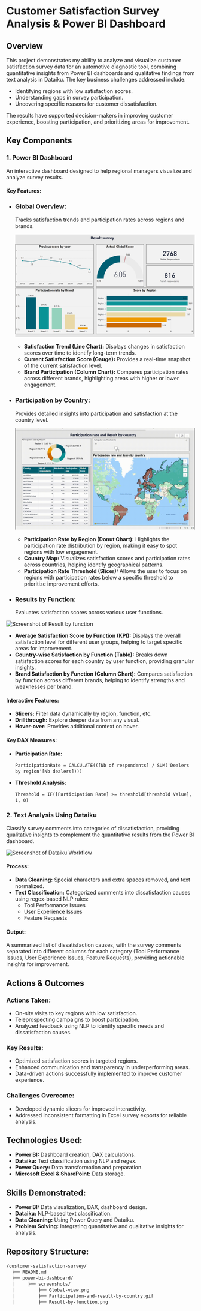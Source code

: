 # Customer Satisfaction Survey Analysis & Power BI Dashboard

## Overview
This project demonstrates my ability to analyze and visualize customer satisfaction survey data for an automotive diagnostic tool, combining quantitative insights from Power BI dashboards and qualitative findings from text analysis in Dataiku. The key business challenges addressed include:

- Identifying regions with low satisfaction scores.
- Understanding gaps in survey participation.
- Uncovering specific reasons for customer dissatisfaction.

The results have supported decision-makers in improving customer experience, boosting participation, and prioritizing areas for improvement.
## Key Components

### 1. Power BI Dashboard
An interactive dashboard designed to help regional managers visualize and analyze survey results.

#### Key Features:

- ### **Global Overview:** 
  Tracks satisfaction trends and participation rates across regions and brands.
  
  ![Screenshot of Global Overview](screenshots/Global-overview.png)
  
  - **Satisfaction Trend (Line Chart):** Displays changes in satisfaction scores over time to identify long-term trends.
  - **Current Satisfaction Score (Gauge):** Provides a real-time snapshot of the current satisfaction level.
  - **Brand Participation (Column Chart):** Compares participation rates across different brands, highlighting areas with higher or lower engagement.

- ### **Participation by Country:** 
  Provides detailed insights into participation and satisfaction at the country level.
  
  ![Screenshot of participation by country](screenshots/participation-by-country-map.gif)
  
  - **Participation Rate by Region (Donut Chart):** Highlights the participation rate distribution by region, making it easy to spot regions with low engagement.
  - **Country Map:** Visualizes satisfaction scores and participation rates across countries, helping identify geographical patterns.
  - **Participation Rate Threshold (Slicer):** Allows the user to focus on regions with participation rates below a specific threshold to prioritize improvement efforts.

- ### **Results by Function:** 
  Evaluates satisfaction scores across various user functions.
  
 ![Screenshot of Result by function](power-bi-dashboard/screenshots/Result%20by%20function.png)
  
  - **Average Satisfaction Score by Function (KPI):** Displays the overall satisfaction level for different user groups, helping to target specific areas for improvement.
  - **Country-wise Satisfaction by Function (Table):** Breaks down satisfaction scores for each country by user function, providing granular insights.
  - **Brand Satisfaction by Function (Column Chart):** Compares satisfaction by function across different brands, helping to identify strengths and weaknesses per brand.

#### Interactive Features:
- **Slicers:** Filter data dynamically by region, function, etc.
- **Drillthrough:** Explore deeper data from any visual.
- **Hover-over:** Provides additional context on hover.

#### Key DAX Measures:
- **Participation Rate:**
  ```DAX
  ParticipationRate = CALCULATE(([Nb of respondents] / SUM('Dealers by region'[Nb dealers])))
  ```
- **Threshold Analysis:**
  ```DAX
  Threshold = IF([Participation Rate] >= threshold[threshold Value], 1, 0)
  ```

### 2. Text Analysis Using Dataiku
Classify survey comments into categories of dissatisfaction, providing qualitative insights to complement the quantitative results from the Power BI dashboard.

![Screenshot of Dataiku Workflow](power-bi-dashboard/screenshots/text-classification.png)

#### Process:
- **Data Cleaning:** Special characters and extra spaces removed, and text normalized.
- **Text Classification:** Categorized comments into dissatisfaction causes using regex-based NLP rules:
  - Tool Performance Issues
  - User Experience Issues
  - Feature Requests

#### Output:
A summarized list of dissatisfaction causes, with the survey comments separated into different columns for each category (Tool Performance Issues, User Experience Issues, Feature Requests), providing actionable insights for improvement.


## Actions & Outcomes

### Actions Taken:
- On-site visits to key regions with low satisfaction.
- Teleprospecting campaigns to boost participation.
- Analyzed feedback using NLP to identify specific needs and dissatisfaction causes.

### Key Results:
- Optimized satisfaction scores in targeted regions.
- Enhanced communication and transparency in underperforming areas.
- Data-driven actions successfully implemented to improve customer experience.

### Challenges Overcome:
- Developed dynamic slicers for improved interactivity.
- Addressed inconsistent formatting in Excel survey exports for reliable analysis.

## Technologies Used:
- **Power BI:** Dashboard creation, DAX calculations.
- **Dataiku:** Text classification using NLP and regex.
- **Power Query:** Data transformation and preparation.
- **Microsoft Excel & SharePoint:** Data storage.

## Skills Demonstrated:
- **Power BI:** Data visualization, DAX, dashboard design.
- **Dataiku:** NLP-based text classification.
- **Data Cleaning:** Using Power Query and Dataiku.
- **Problem Solving:** Integrating quantitative and qualitative insights for analysis.

## Repository Structure:
```plaintext
/customer-satisfaction-survey/
  ├── README.md
  ├── power-bi-dashboard/
  │     ├── screenshots/
  │         ├── Global-view.png
  │         ├── Participation-and-result-by-country.gif
  │         ├── Result-by-function.png

